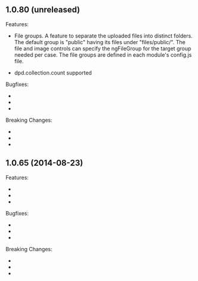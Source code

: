 ## 1.0.80 (unreleased)

Features:

  - File groups. 
	A feature to separate the uploaded files into distinct folders. 
	The default group is "public" having its files under "files/public/". 
	The file and image controls can specify the ngFileGroup for the target group needed per case.
	The file groups are defined in each module's config.js file.

  - dpd.collection.count supported

Bugfixes:

  - 
  - 
  - 

Breaking Changes:

  - 
  - 
  - 
  
## 1.0.65 (2014-08-23)

Features:

  - 
  - 
  - 

Bugfixes:

  - 
  - 
  - 

Breaking Changes:

  - 
  - 
  - 